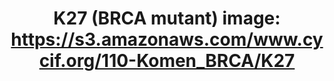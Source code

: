 ---
title: "K27 (BRCA mutant)
image: https://s3.amazonaws.com/www.cycif.org/110-Komen_BRCA/K27"
layout: minerva-1-5 
exhibit: config-110-Komen_BRCA/K27
---